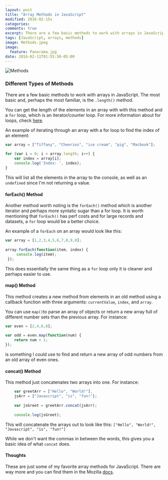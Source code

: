 ```yaml
---
layout: post
title: "Array Methods in JavaScript"
modified: 2016-02-15s
categories: 
comments: true
excerpt: There are a few basic methods to work with arrays in JavaScript. The most basic and, perhaps the most familiar, is the `.length()` method.
tags: [JavaScript, arrays, methods]
image: Methods.jpeg
image:
  feature: Panorama.jpg
date: 2016-02-11T01:55:50-05:00
---
```


![Methods](/images/Methods.jpeg)

### Different Types of Methods

There are a few basic methods to work with arrays in JavaScript. The most basic and, perhaps the most familiar, is the `.length()` method.

You can get the length of the elements in an array with with this method and a `for` loop, which is an iterator/counter loop. For more information about for loops, check [here](https://developer.mozilla.org/en-US/docs/Web/JavaScript/Guide/Loops_and_iteration#for_statement).

An example of iterating through an array with a for loop to find the index of an element:

```javascript
var array = ["Tiffany", "Cheerios", "ice cream", "pig", "Macbook"];
	
for (var i = 0; i < array.length; i++) {
	var index = array[i];
	console.log('Index: ', index);
}
```
	
This will list all the elements in the array to the console, as well as an `undefined` since I'm not returning a value.

#### forEach() Method

Another method worth noting is the `forEach()` method which is another iterator and perhaps more syntatic sugar than a for loop. It is worth mentioning that `forEach()` has perf costs and for large records and datasets, a `for` loop would be a better choice.

An example of a `forEach` on an array would look like this:

```javascript
var array = [1,2,3,4,5,6,7,8,9,0];
     
array.forEach(function(item, index) {
     console.log(item);
 });
```
     
 This does essentially the same thing as a `for` loop only it is cleaner and perhaps easier to use.

#### map() Method

This method creates a new method from elements in an old method using a callback function with three arguments: `currentValue`, `index`, and `array`.

You can use `map()`to parse an array of objects or return a new array full of different number sets than the previous array. For instance:

```javascript
var even = [2,4,6,8];
	
var odd = even.map(function(num) {
	return num + 1;
});
```
    
is something I could use to find and return a new array of odd numbers from an old array of even ones.

#### concat() Method

This method just concatenates two arrays into one. For instance:

```javascript
    var greetArr = ["Hello", "World!"],
    jsArr = ["Javascript", "is", "fun!"];
    
    var jsGreet = greetArr.concat(jsArr);
    
    console.log(jsGreet);
```
    
This will concatenate the arrays out to look like this:
`["Hello", "World!", "Javascript", "is", "fun!"]`

While we don't want the commas in between the words, this gives you a basic idea of what `concat` does.

#### Thoughts

These are just some of my favorite array methods for JavaScript. There are way more and you can find them in the Mozilla [docs](https://developer.mozilla.org/en-US/docs/Web/JavaScript/Reference/Global_Objects/Array).
   